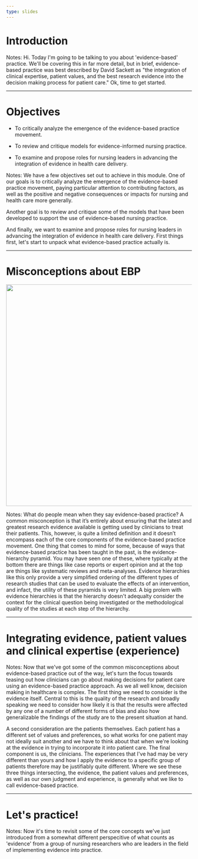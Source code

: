 ```yaml
---
type: slides
---
```


# Introduction

Notes: Hi. Today I'm going to be talking to you about 'evidence-based' practice.  We'll be covering this in far more detail, but in brief, evidence-based practice was best described by David Sackett as "the integration of clinical expertise, patient values, and the best research evidence into the decision making process for patient care." Ok, time to get started.

---

# Objectives

- To critically analyze the emergence of the evidence-based practice movement.

- To review and critique models for evidence-informed nursing practice.

- To examine and propose roles for nursing leaders in advancing the <br> integration of evidence in health care delivery.

Notes: We have a few objectives set out to achieve in this module. One of our goals is to critically analyze the emergence of the evidence-based practice movement, paying particular attention to contributing factors, as well as the positive and negative consequences or impacts for nursing and health care more generally.

Another goal is to review and critique some of the models that have been developed to support the use of evidence-based nursing practice.

And finally, we want to examine and propose roles for nursing leaders in advancing the integration of evidence in health care delivery. First things first, let's start to unpack what evidence-based practice actually is. 

---
# Misconceptions about EBP

<img src="Evidence_Hierarchy.png" height="600px" width="600px">

Notes: What do people mean when they say evidence-based practice? A common misconception is that it’s entirely about ensuring that the latest and greatest research evidence available is getting used by clinicians to treat their patients. This, however, is quite a limited definition and it doesn’t encompass each of the core components of the evidence-based practice movement. One thing that comes to mind for some, because of ways that evidence-based practice has been taught in the past, is the evidence-hierarchy pyramid. You may have seen one of these, where typically at the bottom there are things like case reports or expert opinion and at the top are things like systematic reviews and meta-analyses. Evidence hierarchies like this only provide a very simplified ordering of the different types of research studies that can be used to evaluate the effects of an intervention, and infact, the utility of these pyramids is very limited. A big prolem with evidence hierarchies is that the hierarchy doesn't adequalty consider the context for the clinical question being investigated or the methodological quality of the studies at each step of the hierarchy. 

---
# Integrating evidence, patient values and clinical expertise (experience)

Notes: Now that we've got some of the common misconceptions about evidence-based practice out of the way, let's turn the focus towards teasing out how clinicians can go about making decisions for patient care using an evidence-based practice approach. As we all well know, decision making in healthcare is complex. The first thing we need to consider is the evidence itself. Central to this is the quality of the research and broadly speaking we need to consider how likely it is that the results were affected by any one of a number of different forms of bias and also how generalizable the findings of the study are to the present situation at hand. 

A second consideration are the patients themselves.  Each patient has a different set of values and preferences, so what works for one patient may not ideally suit another and we have to think about that when we're looking at the evidence in trying to incorporate it into patient care. The final component is us, the clinicians. The experiences that I've had may be very different than yours and how I apply the evidence to a specific group of patients therefore may be justifiably quite different. Where we see these three things intersecting, the evidence, the patient values and preferences, as well as our own judgment and experience, is generally what we like to call evidence-based practice.

---

# Let's practice!

Notes: Now it's time to revisit some of the core concepts we've just introduced from a somewhat different perspecitive of what counts as 'evidence' from a group of nursing researchers who are leaders in the field of implementing evidence into practice. 
